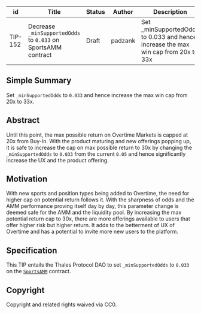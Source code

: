 | id | Title | Status | Author | Description | Discussions to | Created |
| ----------- | ----------- | ----------- | ----------- | ----------- | ----------- | ----------- |
| TIP-152 | Decrease `_minSupportedOdds` to `0.033` on SportsAMM contract | Draft | padzank | Set _minSupportedOdds to 0.033 and hence increase the max win cap from 20x to 33x | https://discord.gg/8bzFdpGTrp | 2022-07-06
 
## Simple Summary
 
Set `_minSupportedOdds` to `0.033` and hence increase the max win cap from 20x to 33x.

## Abstract

Until this point, the max possible return on Overtime Markets is capped at 20x from Buy-In. With the product maturing and new offerings popping up, it is safe to increase the cap on max possible return to 30x by changing the `_minSupportedOdds` to `0.033` from the current `0.05` and hence significantly increase the UX and the product offering.

## Motivation

With new sports and position types being added to Overtime, the need for higher cap on potential return follows it. With the sharpness of odds and the AMM performance proving itself day by day, this parameter change is deemed safe for the AMM and the liquidity pool. By increasing the max potential return cap to 30x, there are more offerings available to users that offer higher risk but higher return. It adds to the betterment of UX of Overtime and has a potential to invite more new users to the platform.

## Specification

This TIP entails the Thales Protocol DAO to set `_minSupportedOdds` to `0.033` on the [`SportsAMM`](https://optimistic.etherscan.io/address/0x170a5714112daEfF20E798B6e92e25B86Ea603C1#writeProxyContract) contract.
 
## Copyright
 
Copyright and related rights waived via CC0.
 
